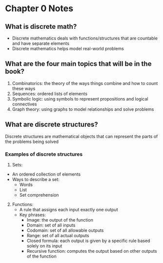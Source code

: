 # Chapter 0 Notes
## What is discrete math?
- Discrete mathematics deals with functions/structures that are countable and have separate elements
- Discrete mathematics helps model real-world problems
## What are the four main topics that will be in the book?
1. Combinatorics: the theory of the ways things combine and how to count these ways
1. Sequences: ordered lists of elements
1. Symbolic logic: using symbols to represent propositions and logical connectives
1. Graph theory: using graphs to model relationships and solve problems
## What are discrete structures?
Discrete structures are mathematical objects that can represent the parts of the problems being solved
### Examples of discrete structures
1. Sets:
  - An ordered collection of elements
  - Ways to describe a set:
    - Words
    - List 
    - Set comprehension
2. Functions:
   - A rule that assigns each input exactly one output
   - Key phrases:
     - Image: the output of the function
     - Domain: set of all inputs
     - Codomain: set of all allowable outputs
     - Range: set of all actual outputs
     - Closed formula: each output is given by a specific rule based solely on its input
     - Recursive function: computes the output based on other outputs of the function

